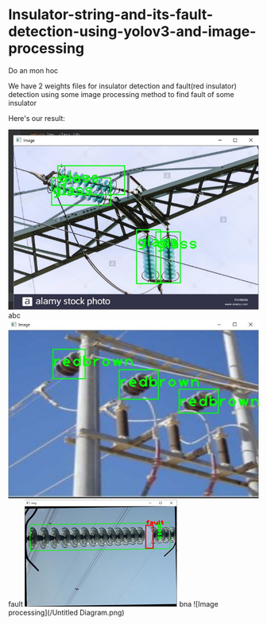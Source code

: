 # Insulator-string-and-its-fault-detection-using-yolov3-and-image-processing
Do an mon hoc

We have 2 weights files for insulator detection and fault(red insulator) detection
using some image processing method to find fault of some insulator

Here's our result:

![Insulator detect 1](/1.JPG)
abc
![Insulator detect](/4.jpg)
fault
![fa](/120135293_1232457257138737_6754434320091988052_n.png)
bna
![Image processing](/Untitled Diagram.png)


